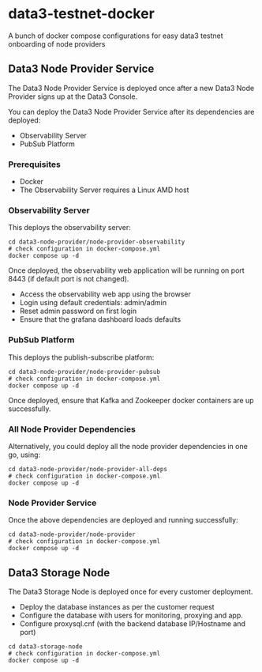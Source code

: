 # data3-testnet-docker
A bunch of docker compose configurations for easy data3 testnet onboarding of node providers

## Data3 Node Provider Service
The Data3 Node Provider Service is deployed once after a new Data3 Node Provider signs up at the Data3 Console.

You can deploy the Data3 Node Provider Service after its dependencies are deployed:
* Observability Server
* PubSub Platform

### Prerequisites
* Docker
* The Observability Server requires a Linux AMD host

### Observability Server
This deploys the observability server:
```shell
cd data3-node-provider/node-provider-observability
# check configuration in docker-compose.yml
docker compose up -d
```

Once deployed, the observability web application will be running on port 8443 (if default port is not changed). 
* Access the observability web app using the browser
* Login using default credentials: admin/admin
* Reset admin password on first login
* Ensure that the grafana dashboard loads defaults

### PubSub Platform
This deploys the publish-subscribe platform:
```shell
cd data3-node-provider/node-provider-pubsub
# check configuration in docker-compose.yml
docker compose up -d
```
Once deployed, ensure that Kafka and Zookeeper docker containers are up successfully.

### All Node Provider Dependencies
Alternatively, you could deploy all the node provider dependencies in one go, using:
```shell
cd data3-node-provider/node-provider-all-deps
# check configuration in docker-compose.yml
docker compose up -d
```

### Node Provider Service
Once the above dependencies are deployed and running successfully:
```shell
cd data3-node-provider/node-provider
# check configuration in docker-compose.yml
docker compose up -d
```

## Data3 Storage Node
The Data3 Storage Node is deployed once for every customer deployment.

* Deploy the database instances as per the customer request
* Configure the database with users for monitoring, proxying and app.
* Configure proxysql.cnf (with the backend database IP/Hostname and port)

```shell
cd data3-storage-node
# check configuration in docker-compose.yml
docker compose up -d
```


